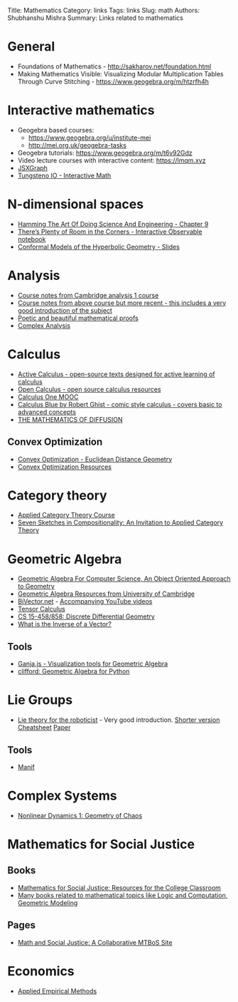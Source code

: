 Title: Mathematics
Category: links
Tags: links
Slug: math
Authors: Shubhanshu Mishra
Summary: Links related to mathematics


# General

* Foundations of Mathematics - http://sakharov.net/foundation.html
* Making Mathematics Visible: Visualizing Modular Multiplication Tables Through Curve Stitching - https://www.geogebra.org/m/htzrfh4h


# Interactive mathematics

* Geogebra based courses: 
  - https://www.geogebra.org/u/institute-mei
  - http://mei.org.uk/geogebra-tasks
* Geogebra tutorials: https://www.geogebra.org/m/t6v92Gdz
* Video lecture courses with interactive content: https://lmqm.xyz
* [JSXGraph](https://jsxgraph.uni-bayreuth.de/wp/about/index.html) 
* [Tungsteno IO - Interactive Math](https://www.tungsteno.io/)

# N-dimensional spaces

* [Hamming The Art Of Doing Science And Engineering - Chapter 9](http://worrydream.com/refs/Hamming-TheArtOfDoingScienceAndEngineering.pdf)
* [There’s Plenty of Room in the Corners - Interactive Observable notebook](https://observablehq.com/@tophtucker/theres-plenty-of-room-in-the-corners)
* [Conformal Models of the Hyperbolic Geometry - Slides](http://bulatov.org/math/1001/)

# Analysis
* [Course notes from Cambridge analysis 1 course](https://theoremoftheweek.wordpress.com/category/cambridge-maths-tripos/ia-analysis-i/page/3/)
* [Course notes from above course but more recent - this includes a very good introduction of the subject](https://gowers.wordpress.com/2014/01/11/introduction-to-cambridge-ia-analysis-i-2014/)
* [Poetic and beautiful mathematical proofs](https://www.patrickstevens.co.uk/)
* [Complex Analysis](https://complex-analysis.com/content/table_of_contents.html)

# Calculus

* [Active Calculus - open-source texts designed for active learning of calculus](https://activecalculus.org/)
* [Open Calculus - open source calculus resources](https://opencalculus.wordpress.com/)
* [Calculus One MOOC](https://mooculus.osu.edu/lectures)
* [Calculus Blue by Robert Ghist - comic style calculus - covers basic to advanced concepts](https://www.math.upenn.edu/~ghrist/)
* [THE MATHEMATICS OF DIFFUSION](http://www-eng.lbl.gov/~shuman/NEXT/MATERIALS&COMPONENTS/Xe_damage/Crank-The-Mathematics-of-Diffusion.pdf)

## Convex Optimization

* [Convex Optimization - Euclidean Distance Geometry](https://meboo.convexoptimization.com/Meboo.html)
* [Convex Optimization Resources](https://convexoptimization.com/)

# Category theory

* [Applied Category Theory Course](https://www.azimuthproject.org/azimuth/show/Applied+Category+Theory+Course)
* [Seven Sketches in Compositionality: An Invitation to Applied Category Theory](http://math.mit.edu/~dspivak/teaching/sp18/7Sketches.pdf)


# Geometric Algebra

* [Geometric Algebra For Computer Science, An Object Oriented Approach to Geometry](https://geometricalgebra.org/)
* [Geometric Algebra Resources from University of Cambridge](http://geometry.mrao.cam.ac.uk/)
* [BiVector.net](https://bivector.net/) - [Accompanying YouTube videos](https://www.youtube.com/watch?v=Fc5rlZ3Malw&list=PLrizc6KfD8q8KDw31lUARRIeugbIW3MHL)
* [Tensor Calculus](https://grinfeld.org/)
* [CS 15-458/858: Discrete Differential Geometry](https://brickisland.net/DDGSpring2021/assignments/)
* [What is the Inverse of a Vector?](https://mattferraro.dev/posts/geometric-algebra)

## Tools

* [Ganja.js - Visualization tools for Geometric Algebra](https://github.com/enkimute/ganja.js)
* [clifford: Geometric Algebra for Python](https://github.com/pygae/clifford)

# Lie Groups

* [Lie theory for the roboticist](https://www.youtube.com/watch?v=nHOcoIyJj2o) - Very good introduction. [Shorter version](https://www.youtube.com/watch?v=QR1p0Rabuww) [Cheatsheet](https://github.com/artivis/manif/blob/devel/paper/Lie_theory_cheat_sheet.pdf) [Paper](https://arxiv.org/abs/1812.01537)

## Tools

* [Manif](https://github.com/artivis/manif)

# Complex Systems

* [Nonlinear Dynamics 1: Geometry of Chaos](https://chaosbook.org/course1/index.html)


# Mathematics for Social Justice

## Books

* [Mathematics for Social Justice: Resources for the College Classroom](https://bookstore.ams.org/clrm-60?fbclid=IwAR36N1LcYgpHpNFU9iYmO5EPOSn8zKHvrFP1_FDcWd9HXlkCHK5CbWRrMKM)
* [Many books related to mathematical topics like Logic and Computation, Geometric Modeling](https://www.cis.upenn.edu/~jean/gbooks/home.html)

## Pages

* [Math and Social Justice: A Collaborative MTBoS Site](https://sites.google.com/site/mathandsocialjustice/curriculum-resources)


# Economics

* [Applied Empirical Methods](https://github.com/paulgp/applied-methods-phd#lectures-full-syllabus)